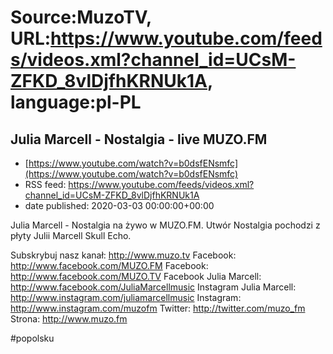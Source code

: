 # Source:MuzoTV, URL:https://www.youtube.com/feeds/videos.xml?channel_id=UCsM-ZFKD_8vlDjfhKRNUk1A, language:pl-PL

## Julia Marcell - Nostalgia - live MUZO.FM
 - [https://www.youtube.com/watch?v=b0dsfENsmfc](https://www.youtube.com/watch?v=b0dsfENsmfc)
 - RSS feed: https://www.youtube.com/feeds/videos.xml?channel_id=UCsM-ZFKD_8vlDjfhKRNUk1A
 - date published: 2020-03-03 00:00:00+00:00

Julia Marcell - Nostalgia na żywo w MUZO.FM. Utwór Nostalgia pochodzi z płyty Julii Marcell Skull Echo. 


Subskrybuj nasz kanał: http://www.muzo.tv
Facebook: http://www.facebook.com/MUZO.FM
Facebook: http://www.facebook.com/MUZO.TV
Facebook Julia Marcell: http://www.facebook.com/JuliaMarcellmusic
Instagram Julia Marcell: http://www.instagram.com/juliamarcellmusic
Instagram: http://www.instagram.com/muzofm
Twitter: http://twitter.com/muzo_fm
Strona: http://www.muzo.fm 

#popolsku

